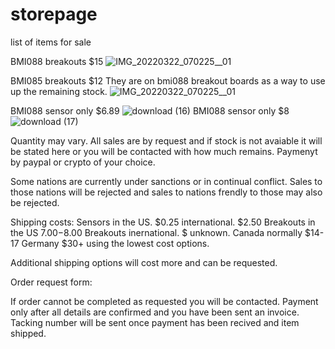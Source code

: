 # storepage
list of items for sale

BMI088 breakouts $15
![IMG_20220322_070225__01](https://user-images.githubusercontent.com/59792598/159499571-0ebe81cd-bd79-404c-96c6-3922a4372237.jpg)

BMI085 breakouts $12
They are on bmi088 breakout boards as a way to use up the remaining stock.
![IMG_20220322_070225__01](https://user-images.githubusercontent.com/59792598/159499571-0ebe81cd-bd79-404c-96c6-3922a4372237.jpg)

BMI088 sensor only $6.89
![download (16)](https://user-images.githubusercontent.com/59792598/159500159-8c61684a-0391-4169-8610-528cec2f0a2d.jpg)
BMI088 sensor only $8
![download (17)](https://user-images.githubusercontent.com/59792598/159500184-e7afc40c-da94-46eb-8492-6efe49ef7e5e.jpg)


Quantity may vary.
All sales are by request and if stock is not avaiable it will be stated here or you will be contacted with how much remains.
Paymenyt by paypal or crypto of your choice.

Some nations are currently under sanctions or in continual conflict. Sales to those nations will be rejected and sales to nations frendly to those may also be rejected.

Shipping costs:
Sensors in the US.      $0.25
    international.      $2.50
Breakouts in the US     $7.00-$8.00
Breakouts inernational. $ unknown. Canada normally $14-17 Germany $30+ using the lowest cost options.

Additional shipping options will cost more and can be requested.

Order request form:

If order cannot be completed as requested you will be contacted.
Payment only after all details are confirmed and you have been sent an invoice.
Tacking number will be sent once payment has been recived and item shipped.
         
